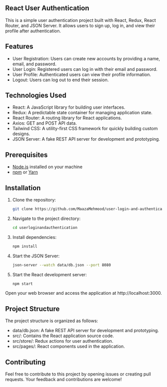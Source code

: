 ## React User Authentication 

This is a simple user authentication project built with React, Redux, React Router, and JSON Server. It allows users to sign up, log in, and view their profile after authentication.

## Features

- User Registration: Users can create new accounts by providing a name, email, and password.
- User Login: Registered users can log in with their email and password.
- User Profile: Authenticated users can view their profile information.
- Logout: Users can log out to end their session.

## Technologies Used

- React: A JavaScript library for building user interfaces.
- Redux: A predictable state container for managing application state.
- React Router: A routing library for React applications.
- Axios: GET and POST API data.
- Tailwind CSS: A utility-first CSS framework for quickly building custom designs.
- JSON Server: A fake REST API server for development and prototyping.

## Prerequisites

- [Node.js](https://nodejs.org/v14/16) installed on your machine
- [npm](https://www.npmjs.com/) or [Yarn](https://yarnpkg.com/)

## Installation

1. Clone the repository:

   ```bash
   git clone https://github.com/MaazaMehmood/user-login-and-authentication-react.git

2. Navigate to the project directory:

    ```bash
    cd userloginandauthentication

3. Install dependencies:

    ```bash
    npm install

4. Start the JSON Server:

    ```bash
    json-server --watch data/db.json --port 8080
    
5. Start the React development server:

    ```bash
    npm start

Open your web browser and access the application at http://localhost:3000.

## Project Structure

The project structure is organized as follows:
- data/db.json: A fake REST API server for development and prototyping.
- src/: Contains the React application source code.
- src/store/: Redux actions for user authentication.
- src/pages/: React components used in the application.

## Contributing

Feel free to contribute to this project by opening issues or creating pull requests. Your feedback and contributions are welcome!
